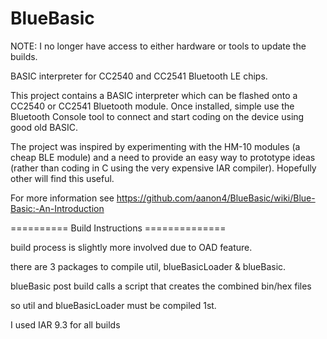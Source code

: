BlueBasic
=========

NOTE: I no longer have access to either hardware or tools to update the builds.

BASIC interpreter for CC2540 and CC2541 Bluetooth LE chips.

This project contains a BASIC interpreter which can be flashed onto a CC2540 or CC2541 Bluetooth module. Once installed, simple use the Bluetooth Console tool to connect and start coding on the device using good old BASIC.

The project was inspired by experimenting with the HM-10 modules (a cheap BLE module) and a need to provide an easy way to prototype ideas (rather than coding in C using the very expensive IAR compiler). Hopefully other will find this useful.

For more information see https://github.com/aanon4/BlueBasic/wiki/Blue-Basic:-An-Introduction


========== Build Instructions ==============

build process is slightly more involved due to OAD feature.

there are 3 packages to compile util, blueBasicLoader & blueBasic. 

blueBasic post build calls a script that creates the combined bin/hex files

so util and blueBasicLoader must be compiled 1st.

I used IAR 9.3 for all builds
